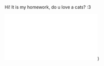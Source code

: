 Hi! It is my homework, do u love a cats? :3

![Иллюстрация к проекту]([https://github.com/Kasteas2001/ComputerVisionLab-1/Sourse/Lab1/output.pdf))
